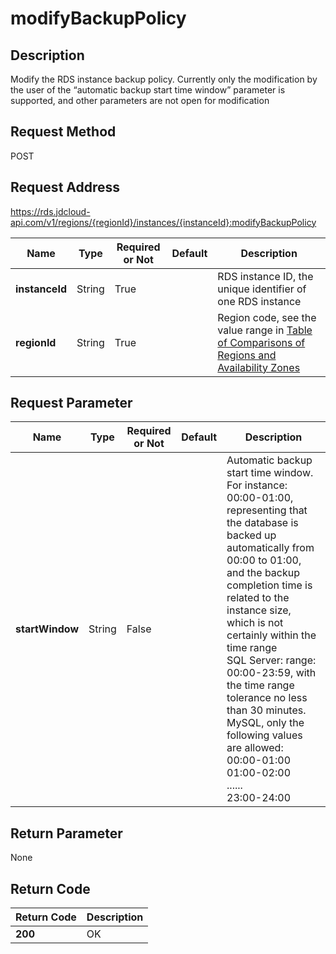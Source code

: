 # modifyBackupPolicy


## Description
Modify the RDS instance backup policy. Currently only the modification by the user of the “automatic backup start time window” parameter is supported, and other parameters are not open for modification

## Request Method
POST

## Request Address
https://rds.jdcloud-api.com/v1/regions/{regionId}/instances/{instanceId}:modifyBackupPolicy

|Name|Type|Required or Not|Default|Description|
|---|---|---|---|---|
|**instanceId**|String|True| |RDS instance ID, the unique identifier of one RDS instance|
|**regionId**|String|True| |Region code, see the value range in [Table of Comparisons of Regions and Availability Zones](../Enum-Definitions/Regions-AZ.md)|

## Request Parameter
|Name|Type|Required or Not|Default|Description|
|---|---|---|---|---|
|**startWindow**|String|False| |Automatic backup start time window. For instance: 00:00-01:00, representing that the database is backed up automatically from 00:00 to 01:00, and the backup completion time is related to the instance size, which is not certainly within the time range<br>SQL Server: range: 00:00-23:59, with the time range tolerance no less than 30 minutes. <br>MySQL, only the following values are allowed:<br>00:00-01:00<br>01:00-02:00<br>......<br>23:00-24:00|


## Return Parameter
None


## Return Code
|Return Code|Description|
|---|---|
|**200**|OK|
